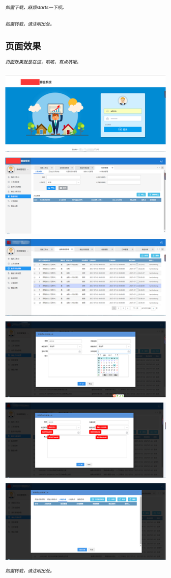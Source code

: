 ﻿###### 如需下载，麻烦starts一下呗。
###### 如需转载，请注明出处。
页面效果
========================

###### 页面效果就是在这，咳咳，有点坑哦。

![登录界面](页面效果请下滑-登录.png)

![列表](页面效果请下滑-列表.png)

![展示](页面效果请下滑-展示.png)

![展示](页面效果请下滑-1.png)

![展示](页面效果请下滑-2.png)

![展示](页面效果请下滑-3.png)



###### 如需转载，请注明出处。
